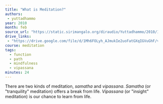 ```yaml
---
title: "What is Meditation?"
authors:
 - yuttadhammo
year: 2010
month: feb
source_url: "https://static.sirimangalo.org/diraudio/Yuttadhammo/2010/100202_WhatIsMeditation.mp3"
drive_links:
 - "https://drive.google.com/file/d/1Mh6FOLyh_AJmukIe2uoFatGXqIGVuGhF/view?usp=drivesdk"
course: meditation
tags:
  - function
  - path
  - mindfulness
  - vipassana
minutes: 24
---
```


There are two kinds of meditation, *samatha* and *vipassana*. *Samatha* (or "tranquility" meditation) offers a break from life. *Vipassana* (or "insight" meditation) is our chance to learn from life.
